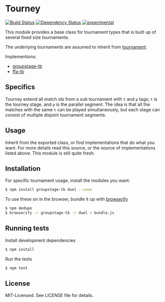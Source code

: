 # Tourney
[![Build Status](https://secure.travis-ci.org/clux/tourney.png)](http://travis-ci.org/clux/tourney)
[![Dependency Status](https://david-dm.org/clux/tourney.png)](https://david-dm.org/clux/tourney)
[![experimental](http://hughsk.github.io/stability-badges/dist/experimental.svg)](http://nodejs.org/api/documentation.html#documentation_stability_index)

This module provides a base class for tournament types that is built up of several fixed size tournaments.

The underlying tournaments are assumed to inherit from [tournament](https://npmjs.org/package/tournament).

Implementions:

- [groupstage-tb](https://github.com/clux/groupstage-tb)
- [ffa-tb](https://github.com/clux/ffa-tb)

## Specifics
Tourney extend all match ids from a sub tournament with `t` and `p` tags; `t` is the tourney stage, and `p` is the parallel segment. The idea is that all the matches with the same `t` can be played simultaneously, but each stage can consist of multiple disjoint tournament segments.

## Usage
Inherit from the exported class, or find implementations that do what you want.
For more details read this source, or the source of implementations listed above. This module is still quite fresh.

## Installation
For specific tournament usage, install the modules you want:

```bash
$ npm install groupstage-tb duel --save
```

To use these on in the browser, bundle it up with [browserify](https://npmjs.org/package/browserify)

```bash
$ npm dedupe
$ browserify -r groupstage-tb -r duel > bundle.js
```

## Running tests
Install development dependencies

```bash
$ npm install
```

Run the tests

```bash
$ npm test
```

## License
MIT-Licensed. See LICENSE file for details.
